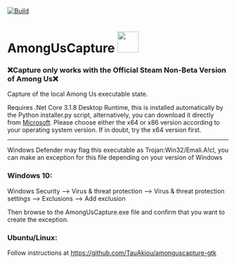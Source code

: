 [![Build](https://github.com/denverquane/amonguscapture/workflows/Beta%20releases/badge.svg)](https://github.com/denverquane/amonguscapture/actions?query=Beta%20releases)
# AmongUsCapture <img src="AmongUsCapture/Icon.ico" width="48">

### ❌**Capture only works with the Official Steam Non-Beta Version of Among Us**❌

Capture of the local Among Us executable state.

Requires .Net Core 3.1.8 Desktop Runtime, this is installed automatically by the Python installer.py script, alternatively, you can download it directly from [Microsoft](https://dotnet.microsoft.com/download/dotnet-core/3.1). Please choose either the x64 or x86 version according to your operating system version. If in doubt, try the x64 version first.

***

Windows Defender may flag this executable as Trojan:Win32/Emali.A!cl, you can make an exception for this file depending on your version of Windows

### Windows 10:
Windows Security --> Virus & threat protection --> Virus & threat protection settings --> Exclusions --> Add exclusion

Then browse to the AmongUsCapture.exe file and confirm that you want to create the exception.

### Ubuntu/Linux: 

Follow instructions at https://github.com/TauAkiou/amonguscapture-gtk
